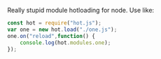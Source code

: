 Really stupid module hotloading for node. Use like:
```js
const hot = require("hot.js");
var one = new hot.load("./one.js");
one.on("reload",function() {
	console.log(hot.modules.one);
});
```